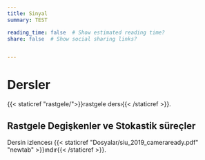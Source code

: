 ```yaml
---
title: Sinyal
summary: TEST

reading_time: false  # Show estimated reading time?
share: false  # Show social sharing links?


---
```


# Dersler 
{{< staticref "rastgele/">}}rastgele dersı{{< /staticref >}}.

## Rastgele Degişkenler ve Stokastik süreçler
Dersin izlencesı {{< staticref "Dosyalar/siu_2019_cameraready.pdf" "newtab" >}}ındır{{< /staticref >}}.